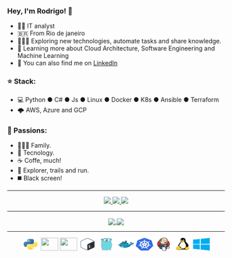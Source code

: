 ### Hey, I'm Rodrigo! 👋

- :technologist: IT analyst
- :brazil: From Rio de janeiro
- 🙋🏻‍♂️  Exploring new technologies, automate tasks and share knowledge. 
- :seedling: Learning more about Cloud Architecture, Software Engineering and Machine Learning
- :handshake: You can also find me on [LinkedIn](https://www.linkedin.com/in/rocoxta/)
### ⭐ Stack:
- 💻 Python ● C# ● Js ● Linux ● Docker ● K8s ● Ansible ● Terraform
- 🌩️	AWS, Azure and GCP
 
### 🤩 Passions:

 - 👨‍👩‍👧  Family.  
 - 🤖 Tecnology.  
 - ☕ Coffe, much!    
 - 🧭 Explorer, trails and run.
 - ◼️ Black screen!
---
<div style="display: inline_block" align="center">
  <a href="https://www.linkedin.com/in/rocoxta/" target="_blank">
    <img src="https://img.shields.io/badge/-LinkedIn-%230077B5?style=for-the-badge&logo=linkedin&logoColor=white" target="_blank">
  </a>
 	<a href="https://hub.docker.com/u/rocoxta" target="_blank">
    <img src="https://img.shields.io/badge/Docker Hub-03234B?style=for-the-badge&logo=docker&logoColor=white&color=2496ED" target="_blank">
  </a>
  <a href="https://t.me/rocoxta" target="_blank">
    <img src="https://img.shields.io/badge/Telegram-26A5E4?style=for-the-badge&logo=telegram&logoColor=white" target="_blank">
  </a> 
</div>

* * *

<div style="display: inline_block" align="center">
  <a href="https://github.com/rocoxta/">
    <img align="center" src="https://github-readme-stats.vercel.app/api?username=rocoxta&show_icons=true&theme=merko&line_height=20" />
  </a>
  <a href="https://github.com/rocoxta/">
    <img align="center" src="https://github-readme-stats.vercel.app/api/top-langs/?username=rocoxta&layout=compact&theme=merko" />
  </a>
</div>

* * *
<div style="display: inline_block" align="center">
<img align="center" height="30" width="40" src="https://raw.githubusercontent.com/devicons/devicon/master/icons/python/python-original.svg">
<img align="center" height="30" width="40" src="https://raw.githubusercontent.com/jmnote/z-icons/master/svg/javascript.svg">
  <img align="center" height="30" width="40" src="https://raw.githubusercontent.com/jmnote/z-icons/master/svg/csharp.svg">
 <img align="center" height="30" width="40" src="https://raw.githubusercontent.com/devicons/devicon/master/icons/bash/bash-original.svg">
  <img align="center" height="30" width="40" src="https://raw.githubusercontent.com/devicons/devicon/master/icons/go/go-original.svg">
  <img align="center" height="30" width="40" src="https://raw.githubusercontent.com/devicons/devicon/master/icons/docker/docker-original.svg">
  <img align="center" height="30" width="40" src="https://raw.githubusercontent.com/devicons/devicon/master/icons/kubernetes/kubernetes-plain.svg">
  <img align="center" height="30" width="40" src="https://raw.githubusercontent.com/devicons/devicon/master/icons/jenkins/jenkins-original.svg">
  <img align="center" height="30" width="40" src="https://raw.githubusercontent.com/devicons/devicon/master/icons/linux/linux-original.svg">
  <img align="center" height="30" width="40" src="https://raw.githubusercontent.com/devicons/devicon/master/icons/windows8/windows8-original.svg">
</div>

#
